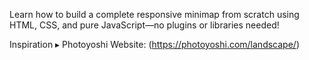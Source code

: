 Learn how to build a complete responsive minimap from scratch using HTML, CSS, and pure JavaScript—no plugins or libraries needed!

Inspiration ▸ Photoyoshi
Website: (https://photoyoshi.com/landscape/)
